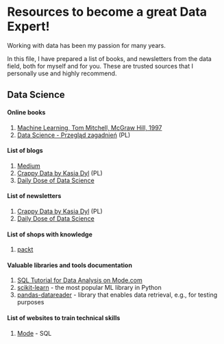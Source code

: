 # Resources to become a great Data Expert!

Working with data has been my passion for many years.

In this file, I have prepared a list of books, and newsletters from the data field, both for myself and for you. These are trusted sources that I personally use and highly recommend.

## Data Science
#### **Online books**
1. [Machine Learning, Tom Mitchell, McGraw Hill, 1997](https://www.cs.cmu.edu/~tom/mlbook.html)
2. [Data Science - Przegląd zagadnień](https://datascience.com.pl/intro.html) (PL)

#### **List of blogs**
1. [Medium](https://medium.com/)
2. [Crappy Data by Kasia Dyl](https://crappydata.pl/) (PL)
3. [Daily Dose of Data Science](https://blog.dailydoseofds.com/)

#### **List of newsletters**
1. [Crappy Data by Kasia Dyl](https://crappydata.pl/)  (PL)
2. [Daily Dose of Data Science](https://blog.dailydoseofds.com/)

#### **List of shops with knowledge**
1. [packt](https://www.packtpub.com/en-pl)

#### **Valuable libraries and tools documentation**
1. [SQL Tutorial for Data Analysis on Mode.com](https://mode.com/sql-tutorial/introduction-to-sql)
2. [scikit-learn](https://scikit-learn.org/stable/user_guide.html) - the most popular ML library in Python
3. [pandas-datareader](https://pandas-datareader.readthedocs.io/en/latest/) - library that enables data retrieval, e.g., for testing purposes

#### **List of websites to train technical skills**
1. [Mode](https://mode.com/sql-tutorial) - SQL
